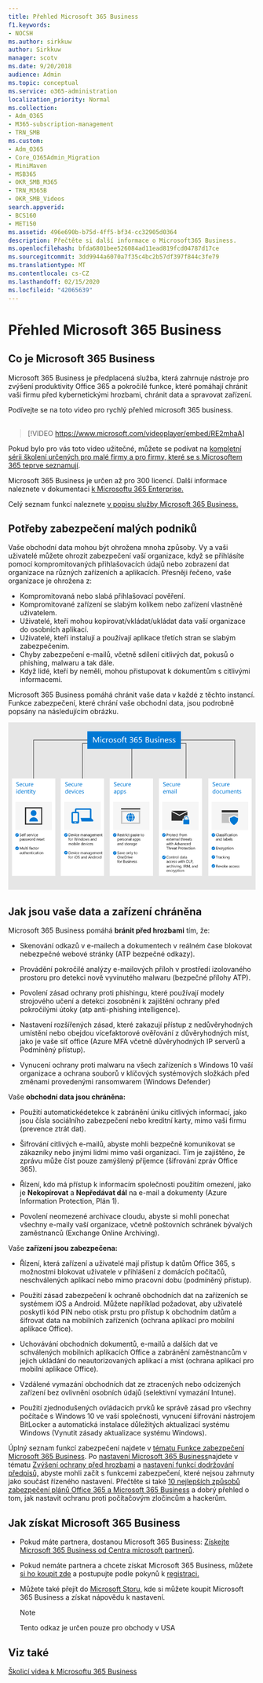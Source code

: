 ```yaml
---
title: Přehled Microsoft 365 Business
f1.keywords:
- NOCSH
ms.author: sirkkuw
author: Sirkkuw
manager: scotv
ms.date: 9/20/2018
audience: Admin
ms.topic: conceptual
ms.service: o365-administration
localization_priority: Normal
ms.collection:
- Adm_O365
- M365-subscription-management
- TRN_SMB
ms.custom:
- Adm_O365
- Core_O365Admin_Migration
- MiniMaven
- MSB365
- OKR_SMB_M365
- TRN_M365B
- OKR_SMB_Videos
search.appverid:
- BCS160
- MET150
ms.assetid: 496e690b-b75d-4ff5-bf34-cc32905d0364
description: Přečtěte si další informace o Microsoft365 Business.
ms.openlocfilehash: bfda6801bee526084ad11ead819fcd04787d17ce
ms.sourcegitcommit: 3dd9944a6070a7f35c4bc2b57df397f844c3fe79
ms.translationtype: MT
ms.contentlocale: cs-CZ
ms.lasthandoff: 02/15/2020
ms.locfileid: "42065639"
---
```

# <a name="overview-of-microsoft-365-business"></a>Přehled Microsoft 365 Business

## <a name="what-is-microsoft-365-business"></a>Co je Microsoft 365 Business

Microsoft 365 Business je předplacená služba, která zahrnuje nástroje pro zvýšení produktivity Office 365 a pokročilé funkce, které pomáhají chránit vaši firmu před kybernetickými hrozbami, chránit data a spravovat zařízení.

Podívejte se na toto video pro rychlý přehled microsoft 365 business.<br><br>

> [!VIDEO https://www.microsoft.com/videoplayer/embed/RE2mhaA] 
  
Pokud bylo pro vás toto video užitečné, můžete se podívat na [kompletní sérii školení určených pro malé firmy a pro firmy, které se s Microsoftem 365 teprve seznamují](https://support.office.com/article/6ab4bbcd-79cf-4000-a0bd-d42ce4d12816). 

Microsoft 365 Business je určen až pro 300 licencí. Další informace naleznete v dokumentaci [k Microsoftu 365 Enterprise.](https://go.microsoft.com/fwlink/p/?linkid=860986)

Celý seznam funkcí naleznete [v popisu služby Microsoft 365 Business.](https://docs.microsoft.com/office365/servicedescriptions/microsoft-365-service-descriptions/microsoft-365-business-service-description)
  
## <a name="small-business-security-needs"></a>Potřeby zabezpečení malých podniků

Vaše obchodní data mohou být ohrožena mnoha způsoby. Vy a vaši uživatelé můžete ohrozit zabezpečení vaší organizace, když se přihlásíte pomocí kompromitovaných přihlašovacích údajů nebo zobrazení dat organizace na různých zařízeních a aplikacích. Přesněji řečeno, vaše organizace je ohrožena z:

- Kompromitovaná nebo slabá přihlašovací pověření.
- Kompromitované zařízení se slabým kolíkem nebo zařízení vlastněné uživatelem.
- Uživatelé, kteří mohou kopírovat/vkládat/ukládat data vaší organizace do osobních aplikací.
- Uživatelé, kteří instalují a používají aplikace třetích stran se slabým zabezpečením.
- Chyby zabezpečení e-mailů, včetně sdílení citlivých dat, pokusů o phishing, malwaru a tak dále.
- Když lidé, kteří by neměli, mohou přistupovat k dokumentům s citlivými informacemi.

Microsoft 365 Business pomáhá chránit vaše data v každé z těchto instancí. Funkce zabezpečení, které chrání vaše obchodní data, jsou podrobně popsány na následujícím obrázku.

![Obrázek, který ukazuje, jak M365B chrání vaše podnikání.](../media/m365businessvalueadd.png)

## <a name="how-your-data-and-devices-are-protected"></a>Jak jsou vaše data a zařízení chráněna

Microsoft 365 Business pomáhá **bránit před hrozbami** tím, že:

- Skenování odkazů v e-mailech a dokumentech v reálném čase blokovat nebezpečné webové stránky (ATP bezpečné odkazy).

- Provádění pokročilé analýzy e-mailových příloh v prostředí izolovaného prostoru pro detekci nově vyvinutého malwaru (bezpečné přílohy ATP). 

- Povolení zásad ochrany proti phishingu, které používají modely strojového učení a detekci zosobnění k zajištění ochrany před pokročilými útoky (atp anti-phishing intelligence). 

- Nastavení rozšířených zásad, které zakazují přístup z nedůvěryhodných umístění nebo obejdou vícefaktorové ověřování z důvěryhodných míst, jako je vaše síť office (Azure MFA včetně důvěryhodných IP serverů a Podmíněný přístup). 

- Vynucení ochrany proti malwaru na všech zařízeních s Windows 10 vaší organizace a ochrana souborů v klíčových systémových složkách před změnami provedenými ransomwarem (Windows Defender)

Vaše **obchodní data jsou chráněna:**

- Použití automatickédetekce k zabránění úniku citlivých informací, jako jsou čísla sociálního zabezpečení nebo kreditní karty, mimo vaši firmu (prevence ztrát dat). 

- Šifrování citlivých e-mailů, abyste mohli bezpečně komunikovat se zákazníky nebo jinými lidmi mimo vaši organizaci. Tím je zajištěno, že zprávu může číst pouze zamýšlený příjemce (šifrování zpráv Office 365).

- Řízení, kdo má přístup k informacím společnosti použitím omezení, jako je **Nekopírovat** a **Nepředávat dál** na e-mail a dokumenty (Azure Information Protection, Plán 1).

- Povolení neomezené archivace cloudu, abyste si mohli ponechat všechny e-maily vaší organizace, včetně poštovních schránek bývalých zaměstnanců (Exchange Online Archiving).

Vaše **zařízení jsou zabezpečena:**

- Řízení, která zařízení a uživatelé mají přístup k datům Office 365, s možnostmi blokovat uživatele v přihlášení z domácích počítačů, neschválených aplikací nebo mimo pracovní dobu (podmíněný přístup).

- Použití zásad zabezpečení k ochraně obchodních dat na zařízeních se systémem iOS a Android. Můžete například požadovat, aby uživatelé poskytli kód PIN nebo otisk prstu pro přístup k obchodním datům a šifrovat data na mobilních zařízeních (ochrana aplikací pro mobilní aplikace Office).

- Uchovávání obchodních dokumentů, e-mailů a dalších dat ve schválených mobilních aplikacích Office a zabránění zaměstnancům v jejich ukládání do neautorizovaných aplikací a míst (ochrana aplikací pro mobilní aplikace Office).

- Vzdálené vymazání obchodních dat ze ztracených nebo odcizených zařízení bez ovlivnění osobních údajů (selektivní vymazání Intune).

- Použití zjednodušených ovládacích prvků ke správě zásad pro všechny počítače s Windows 10 ve vaší společnosti, vynucení šifrování nástrojem BitLocker a automatická instalace důležitých aktualizací systému Windows (Vynutit zásady aktualizace systému Windows).

Úplný seznam funkcí zabezpečení najdete v [tématu Funkce zabezpečení Microsoft 365 Business](security-features.md). Po [nastavení Microsoft 365 Business](set-up.md)najdete v tématu [Zvýšení ochrany před hrozbami](increase-threat-protection.md) a [nastavení funkcí dodržování předpisů,](set-up-compliance.md) abyste mohli začít s funkcemi zabezpečení, které nejsou zahrnuty jako součást řízeného nastavení. Přečtěte si také [10 nejlepších způsobů zabezpečení plánů Office 365 a Microsoft 365 Business](https://docs.microsoft.com/office365/admin/security-and-compliance/secure-your-business-data) a dobrý přehled o tom, jak nastavit ochranu proti počítačovým zločincům a hackerům.

## <a name="get-microsoft-365-business"></a>Jak získat Microsoft 365 Business

- Pokud máte partnera, dostanou Microsoft 365 Business: [Získejte Microsoft 365 Business od Centra microsoft partnerů](get-microsoft-365-business.md#get-microsoft-365-business-from-microsoft-partner-center).

- Pokud nemáte partnera a chcete získat Microsoft 365 Business, můžete [si ho koupit zde](https://www.microsoft.com/microsoft-365/business) a postupujte podle pokynů k [registraci.](sign-up.md)

- Můžete také přejít do [Microsoft Storu,](https://www.microsoft.com/en-us/store/locations/find-a-store?icid=gm_fy18_hol_bopis_feature3&CustomerIntent=Consumer) kde si můžete koupit Microsoft 365 Business a získat nápovědu k nastavení.

    > [!NOTE]
    > Tento odkaz je určen pouze pro obchody v USA

## <a name="see-also"></a>Viz také

[Školicí videa k Microsoftu 365 Business](https://support.office.com/article/6ab4bbcd-79cf-4000-a0bd-d42ce4d12816)
